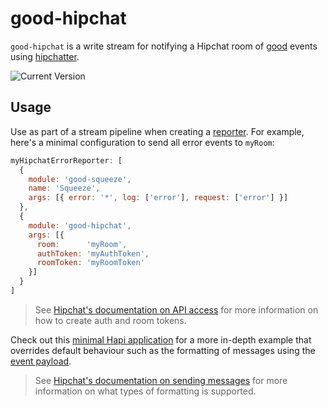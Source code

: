 # good-hipchat

`good-hipchat` is a write stream for notifying a Hipchat room of [good](https://github.com/hapijs/good) events using [hipchatter](https://github.com/charltoons/hipchatter).

![Current Version](https://img.shields.io/npm/v/good-hipchat.svg)

## Usage

Use as part of a stream pipeline when creating a [reporter](https://github.com/hapijs/good/tree/efd3755ba3d8ceced624a7da981d123524e60b7d#example-usage). For example, here's a minimal configuration to send all error events to `myRoom`:

```js
myHipchatErrorReporter: [
  {
    module: 'good-squeeze',
    name: 'Squeeze',
    args: [{ error: '*', log: ['error'], request: ['error'] }]
  },
  {
    module: 'good-hipchat',
    args: [{
      room:      'myRoom',
      authToken: 'myAuthToken',
      roomToken: 'myRoomToken'
    }]
  }
]
```

> See [Hipchat's documentation on API access](https://developer.atlassian.com/hipchat/guide/hipchat-rest-api/api-access-tokens#APIaccesstokens-Usergeneratedtokens) for more information on how to create auth and room tokens.

Check out this [minimal Hapi application](example/index.js) for a more in-depth example that overrides default behaviour such as the formatting of messages using the [event payload](https://github.com/hapijs/good/blob/efd3755ba3d8ceced624a7da981d123524e60b7d/API.md#event-payloads).

> See [Hipchat's documentation on sending messages](https://developer.atlassian.com/hipchat/guide/sending-messages) for more information on what types of formatting is supported.
